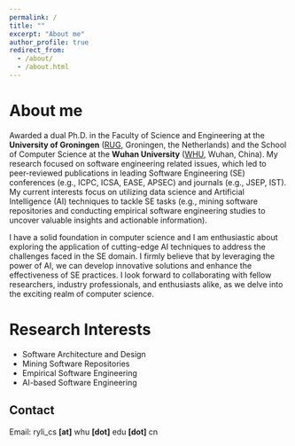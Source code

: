 ```yaml
---
permalink: /
title: ""
excerpt: "About me"
author_profile: true
redirect_from: 
  - /about/
  - /about.html
---
```


About me
======

Awarded a dual Ph.D. in the Faculty of Science and Engineering at the **University of Groningen** (<a href="https://en.wikipedia.org/wiki/University_of_Groningen" target="_blank" rel="noopener noreferrer">RUG</a>, Groningen, the Netherlands) and the School of Computer Science at the **Wuhan University** (<a href="https://en.wikipedia.org/wiki/Wuhan_University" target="_blank" rel="noopener noreferrer">WHU</a>, Wuhan, China). My research focused on software engineering related issues, which led to peer-reviewed publications in leading Software Engineering (SE) conferences (e.g., ICPC, ICSA, EASE, APSEC) and journals (e.g., JSEP, IST). My current interests focus on utilizing data science and Artificial Intelligence (AI) techniques to tackle SE tasks (e.g., mining software repositories and conducting empirical software engineering studies to uncover valuable insights and actionable information).

I have a solid foundation in computer science and I am enthusiastic about exploring the application of cutting-edge AI techniques to address the challenges faced in the SE domain. I firmly believe that by leveraging the power of AI, we can develop innovative solutions and enhance the effectiveness of SE practices. I look forward to collaborating with fellow researchers, industry professionals, and enthusiasts alike, as we delve into the exciting realm of computer science.


Research Interests
======
- Software Architecture and Design
- Mining Software Repositories
- Empirical Software Engineering
- AI-based Software Engineering


Contact
------
Email: ryli_cs **[at]** whu **[dot]** edu **[dot]** cn
